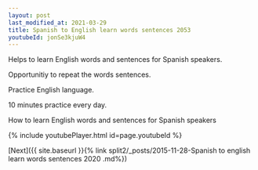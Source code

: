```yaml
---
layout: post
last_modified_at: 2021-03-29
title: Spanish to English learn words sentences 2053 
youtubeId: jonSe3kjuW4
---
```

 
 
Helps to learn English words and sentences for Spanish speakers.

Opportunitiy to repeat the words sentences. 

Practice English language. 
 
10 minutes practice every day. 
 
How to learn English words and sentences for Spanish speakers 
 
{% include youtubePlayer.html id=page.youtubeId %}
 
 
[Next]({{ site.baseurl }}{% link  split2/_posts/2015-11-28-Spanish to english learn words sentences 2020 .md%})
 
